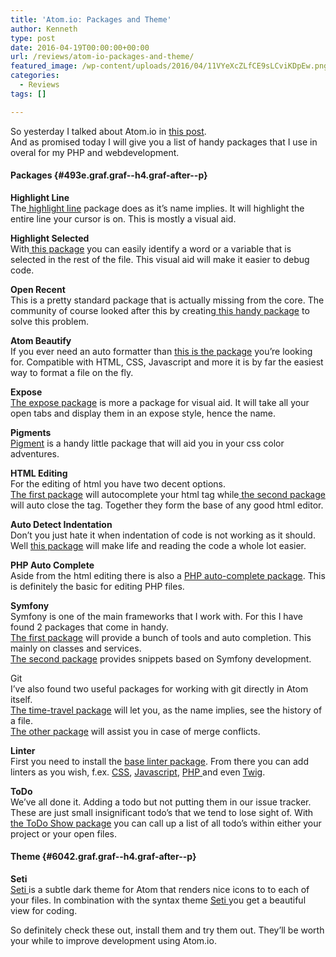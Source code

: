```yaml
---
title: 'Atom.io: Packages and Theme'
author: Kenneth
type: post
date: 2016-04-19T00:00:00+00:00
url: /reviews/atom-io-packages-and-theme/
featured_image: /wp-content/uploads/2016/04/11VYeXcZLfCE9sLCviKDpEw.png
categories:
  - Reviews
tags: []

---
```

<p id="4dd5" class="graf graf--p graf-after--figure">
  So yesterday I talked about Atom.io in <a class="markup--anchor markup--p-anchor" href="https://schabrechtsk.be/development/atom-io-e7d4a786831c/" target="_blank" rel="noopener noreferrer" data-href="https://medium.com/@agilix_/atom-io-e7d4a786831c#.311r5cxlh">this post</a>.<br /> And as promised today I will give you a list of handy packages that I use in overal for my PHP and webdevelopment.
</p>

#### Packages {#493e.graf.graf--h4.graf-after--p}

<p id="f306" class="graf graf--p graf-after--h4">
  <strong class="markup--strong markup--p-strong">Highlight Line<br /> </strong>The<a class="markup--anchor markup--p-anchor" href="https://atom.io/packages/highlight-line" target="_blank" rel="noopener noreferrer" data-href="https://atom.io/packages/highlight-line"> highlight line</a> package does as it’s name implies. It will highlight the entire line your cursor is on. This is mostly a visual aid.
</p>

<p id="ab2b" class="graf graf--p graf-after--p">
  <strong class="markup--strong markup--p-strong">Highlight Selected</strong><br /> With<a class="markup--anchor markup--p-anchor" href="https://atom.io/packages/highlight-selected" target="_blank" rel="noopener noreferrer" data-href="https://atom.io/packages/highlight-selected"> this package</a> you can easily identify a word or a variable that is selected in the rest of the file. This visual aid will make it easier to debug code.
</p>

<p id="2bff" class="graf graf--p graf-after--p">
  <strong class="markup--strong markup--p-strong">Open Recent</strong><br /> This is a pretty standard package that is actually missing from the core. The community of course looked after this by creating<a class="markup--anchor markup--p-anchor" href="https://atom.io/packages/open-recent" target="_blank" rel="noopener noreferrer" data-href="https://atom.io/packages/open-recent"> this handy package</a> to solve this problem.
</p>

<p id="3de8" class="graf graf--p graf-after--p">
  <strong class="markup--strong markup--p-strong">Atom Beautify</strong><br /> If you ever need an auto formatter than <a class="markup--anchor markup--p-anchor" href="https://atom.io/packages/atom-beautify" target="_blank" rel="noopener noreferrer" data-href="https://atom.io/packages/atom-beautify">this is the package</a> you’re looking for. Compatible with HTML, CSS, Javascript and more it is by far the easiest way to format a file on the fly.
</p>

<p id="ea8e" class="graf graf--p graf-after--p">
  <strong class="markup--strong markup--p-strong">Expose</strong><br /> <a class="markup--anchor markup--p-anchor" href="https://atom.io/packages/expose" target="_blank" rel="noopener noreferrer" data-href="https://atom.io/packages/expose">The expose package</a> is more a package for visual aid. It will take all your open tabs and display them in an expose style, hence the name.
</p>

<p id="1d82" class="graf graf--p graf-after--p">
  <strong class="markup--strong markup--p-strong">Pigments</strong><br /> <a class="markup--anchor markup--p-anchor" href="https://atom.io/packages/pigments" target="_blank" rel="noopener noreferrer" data-href="https://atom.io/packages/pigments">Pigment</a> is a handy little package that will aid you in your css color adventures.
</p>

<p id="cba8" class="graf graf--p graf-after--p">
  <strong class="markup--strong markup--p-strong">HTML Editing<br /> </strong>For the editing of html you have two decent options.<br /> <a class="markup--anchor markup--p-anchor" href="https://atom.io/packages/autocomplete-html-entities" target="_blank" rel="noopener noreferrer" data-href="https://atom.io/packages/autocomplete-html-entities">The first package</a> will autocomplete your html tag while<a class="markup--anchor markup--p-anchor" href="https://atom.io/packages/autoclose-html" target="_blank" rel="noopener noreferrer" data-href="https://atom.io/packages/autoclose-html"> the second package </a>will auto close the tag. Together they form the base of any good html editor.
</p>

<p id="abef" class="graf graf--p graf-after--p">
  <strong class="markup--strong markup--p-strong">Auto Detect Indentation<br /> </strong>Don’t you just hate it when indentation of code is not working as it should. Well <a class="markup--anchor markup--p-anchor" href="https://atom.io/packages/auto-detect-indentation" target="_blank" rel="noopener noreferrer" data-href="https://atom.io/packages/auto-detect-indentation">this package</a> will make life and reading the code a whole lot easier.
</p>

<p id="1858" class="graf graf--p graf-after--p">
  <strong class="markup--strong markup--p-strong">PHP Auto Complete</strong><br /> Aside from the html editing there is also a <a class="markup--anchor markup--p-anchor" href="https://atom.io/packages/atom-autocomplete-php" target="_blank" rel="noopener noreferrer" data-href="https://atom.io/packages/atom-autocomplete-php">PHP auto-complete package</a>. This is definitely the basic for editing PHP files.
</p>

<p id="a1d9" class="graf graf--p graf-after--p">
  <strong class="markup--strong markup--p-strong">Symfony</strong><br /> Symfony is one of the main frameworks that I work with. For this I have found 2 packages that come in handy.<br /> <a class="markup--anchor markup--p-anchor" href="https://atom.io/packages/atom-symfony2" target="_blank" rel="noopener noreferrer" data-href="https://atom.io/packages/atom-symfony2">The first package</a> will provide a bunch of tools and auto completion. This mainly on classes and services.<br /> <a class="markup--anchor markup--p-anchor" href="https://atom.io/packages/symfony-snippets" target="_blank" rel="noopener noreferrer" data-href="https://atom.io/packages/symfony-snippets">The second package</a> provides snippets based on Symfony development.
</p>

<p id="0168" class="graf graf--p graf-after--p">
  Git<br /> I’ve also found two useful packages for working with git directly in Atom itself.<br /> <a class="markup--anchor markup--p-anchor" href="https://atom.io/packages/git-time-machine" target="_blank" rel="noopener noreferrer" data-href="https://atom.io/packages/git-time-machine">The time-travel package</a> will let you, as the name implies, see the history of a file.<br /> <a class="markup--anchor markup--p-anchor" href="https://atom.io/packages/merge-conflicts" target="_blank" rel="noopener noreferrer" data-href="https://atom.io/packages/merge-conflicts">The other package</a> will assist you in case of merge conflicts.
</p>

<p id="99ca" class="graf graf--p graf-after--p">
  <strong class="markup--strong markup--p-strong">Linter</strong><br /> First you need to install the <a class="markup--anchor markup--p-anchor" href="https://atom.io/packages/linter" target="_blank" rel="noopener noreferrer" data-href="https://atom.io/packages/linter">base linter package</a>. From there you can add linters as you wish, f.ex. <a class="markup--anchor markup--p-anchor" href="https://atom.io/packages/linter-csslint" target="_blank" rel="noopener noreferrer" data-href="https://atom.io/packages/linter-csslint">CSS</a>, <a class="markup--anchor markup--p-anchor" href="https://atom.io/packages/linter-jshint" target="_blank" rel="noopener noreferrer" data-href="https://atom.io/packages/linter-jshint">Javascript</a>, <a class="markup--anchor markup--p-anchor" href="https://atom.io/packages/linter-php" target="_blank" rel="noopener noreferrer" data-href="https://atom.io/packages/linter-php">PHP </a>and even <a class="markup--anchor markup--p-anchor" href="https://atom.io/packages/linter-twig" target="_blank" rel="noopener noreferrer" data-href="https://atom.io/packages/linter-twig">Twig</a>.
</p>

<p id="67f2" class="graf graf--p graf-after--p">
  <strong class="markup--strong markup--p-strong">ToDo</strong><br /> We’ve all done it. Adding a todo but not putting them in our issue tracker. These are just small insignificant todo’s that we tend to lose sight of. With <a class="markup--anchor markup--p-anchor" href="https://atom.io/packages/todo-show" target="_blank" rel="noopener noreferrer" data-href="https://atom.io/packages/todo-show">the ToDo Show package</a> you can call up a list of all todo’s within either your project or your open files.
</p>

#### Theme {#6042.graf.graf--h4.graf-after--p}

<p id="b252" class="graf graf--p graf-after--h4">
  <strong class="markup--strong markup--p-strong">Seti<br /> </strong><a class="markup--anchor markup--p-anchor" href="https://atom.io/themes/seti-ui" target="_blank" rel="noopener noreferrer" data-href="https://atom.io/themes/seti-ui">Seti </a>is a subtle dark theme for Atom that renders nice icons to to each of your files. In combination with the syntax theme <a class="markup--anchor markup--p-anchor" href="https://atom.io/themes/seti-syntax" target="_blank" rel="noopener noreferrer" data-href="https://atom.io/themes/seti-syntax">Seti </a>you get a beautiful view for coding.
</p>

<p id="dd59" class="graf graf--p graf-after--p graf--trailing">
  So definitely check these out, install them and try them out. They’ll be worth your while to improve development using Atom.io.
</p>